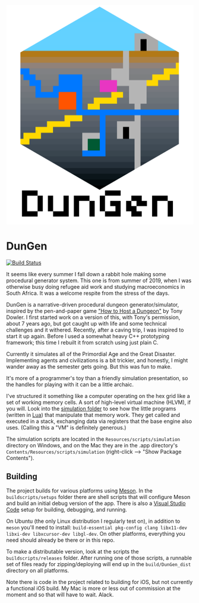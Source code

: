 <p align="center"><img src="https://github.com/sjml/dungen/raw/main/art/DunGenLogo.png"></p>

# DunGen
[![Build Status](https://img.shields.io/github/workflow/status/sjml/dungen/Build%20DunGen%20-%20all%20platforms/agent-work?label=build%20and%20tests&style=for-the-badge)](https://github.com/sjml/dungen/actions/workflows/build-all.yml)

It seems like every summer I fall down a rabbit hole making some procedural generator system. This one is from summer of 2019, when I was otherwise busy doing refugee aid work and studying macroeconomics in South Africa. It was a welcome respite from the stress of the days.

DunGen is a narrative-driven procedural dungeon generator/simulator, inspired by the pen-and-paper game ["How to Host a Dungeon"](https://store.tonydowler.com/listing/591021523/how-to-host-a-dungeon-pdf) by Tony Dowler. I first started work on a version of this, with Tony's permission, about 7 years ago, but got caught up with life and some technical challenges and it withered. Recently, after a caving trip, I was inspired to start it up again. Before I used a somewhat heavy C++ prototyping framework; this time I rebuilt it from scratch using just plain C. 

Currently it simulates all of the Primordial Age and the Great Disaster. Implementing agents and civilizations is a bit trickier, and honestly, I might wander away as the semester gets going. But this was fun to make. 

It's more of a programmer's toy than a friendly simulation presentation, so the handles for playing with it can be a little archaic.

I've structured it something like a computer operating on the hex grid like a set of working memory cells. A sort of high-level virtual machine (HLVM), if you will. Look into the [simulation folder](https://github.com/sjml/dungen/tree/main/scripts/simulation) to see how the little programs (written in [Lua](https://www.lua.org/)) that manipulate that memory work. They get called and executed in a stack, exchanging data via registers that the base engine also uses. (Calling this a "VM" is definitely generous.) 

The simulation scripts are located in the `Resources/scripts/simulation` directory on Windows, and on the Mac they are in the .app directory's `Contents/Resources/scripts/simulation` (right-click --> "Show Package Contents").

## Building
The project builds for various platforms using [Meson](https://mesonbuild.com/). In the `buildscripts/setups` folder there are shell scripts that will configure Meson and build an initial debug version of the app. There is also a [Visual Studio Code](https://code.visualstudio.com) setup for building, debugging, and running. 

On Ubuntu (the only Linux distribution I regularly test on), in addition to `meson` you'll need to install: `build-essential pkg-config clang libx11-dev libxi-dev libxcursor-dev libgl-dev`. On other platforms, everything you need should already be there or in this repo. 

To make a distributable version, look at the scripts the `buildscripts/releases` folder. After running one of those scripts, a runnable set of files ready for zipping/deploying will end up in the `build/DunGen_dist` directory on all platforms.

Note there is code in the project related to building for iOS, but not currently a functional iOS build. My Mac is more or less out of commission at the moment and so that will have to wait. Alack. 
